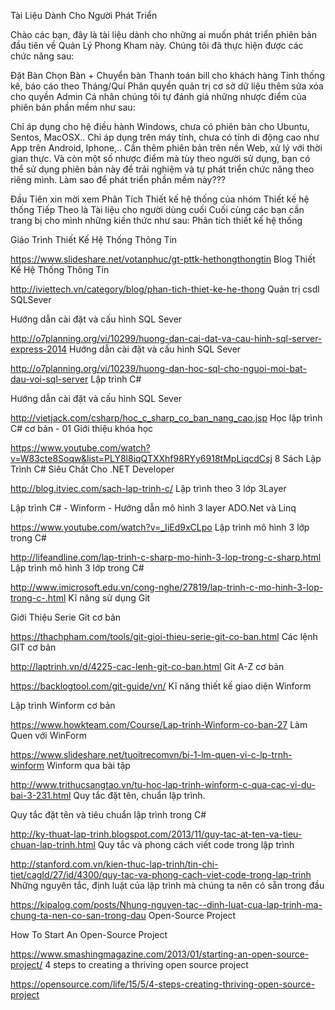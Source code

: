 Tài Liệu Dành Cho Người Phát Triển

Chào các bạn, đây là tài liệu dành cho những ai muốn phát triển phiên bản đầu tiên về Quản Lý Phong Kham này. Chúng tôi đã thực hiện được các chức năng sau:

Đặt Bàn
Chọn Bàn + Chuyển bàn
Thanh toán bill cho khách hàng
Tính thống kê, báo cáo theo Tháng/Quí
Phân quyền quản trị cơ sở dữ liệu thêm sửa xóa cho quyền Admin
Cá nhân chúng tôi tự đánh giá những nhược điểm của phiên bản phần mềm như sau:

Chỉ áp dụng cho hệ điều hành Windows, chưa có phiên bản cho Ubuntu, Sentos, MacOSX..
Chỉ áp dụng trên máy tính, chưa có tính di động cao như App trên Android, Iphone,..
Cần thêm phiên bản trên nền Web, xử lý với thời gian thực.
Và còn một số nhược điểm mà tùy theo người sử dụng, bạn có thể sử dụng phiên bản này để trải nghiệm và tự phát triển chức năng theo riêng mình.
Làm sao để phát triển phần mềm này???

Đầu Tiên xin mời xem Phân Tích Thiết kế hệ thống của nhóm Thiết kế hệ thống
Tiếp Theo là Tài liệu cho người dùng cuối
Cuối cùng các bạn cần trang bị cho mình những kiến thức như sau:
Phân tích thiết kế hệ thống

Giáo Trình Thiết Kế Hệ Thống Thông Tin

https://www.slideshare.net/votanphuc/gt-pttk-hethongthongtin
Blog Thiết Kế Hệ Thống Thông Tin

http://iviettech.vn/category/blog/phan-tich-thiet-ke-he-thong
Quản trị csdl SQLSever

Hướng dẫn cài đặt và cấu hình SQL Sever

http://o7planning.org/vi/10299/huong-dan-cai-dat-va-cau-hinh-sql-server-express-2014
Hướng dẫn cài đặt và cấu hình SQL Sever

http://o7planning.org/vi/10239/huong-dan-hoc-sql-cho-nguoi-moi-bat-dau-voi-sql-server
Lập trình C#

Hướng dẫn cài đặt và cấu hình SQL Sever

http://vietjack.com/csharp/hoc_c_sharp_co_ban_nang_cao.jsp
Học lập trình C# cơ bản - 01 Giới thiệu khóa học

https://www.youtube.com/watch?v=W83cte8Soqw&list=PLY8l8iqQTXXhf98RYy6918tMpLiqcdCsj
8 Sách Lập Trình C# Siêu Chất Cho .NET Developer

http://blog.itviec.com/sach-lap-trinh-c/
Lập trình theo 3 lớp 3Layer

Lập trình C# - Winform - Hướng dẫn mô hình 3 layer ADO.Net và Linq

https://www.youtube.com/watch?v=_IiEd9xCLpo
Lập trình mô hình 3 lớp trong C#

http://lifeandline.com/lap-trinh-c-sharp-mo-hinh-3-lop-trong-c-sharp.html
Lập trình mô hình 3 lớp trong C#

http://www.imicrosoft.edu.vn/cong-nghe/27819/lap-trinh-c-mo-hinh-3-lop-trong-c-.html
Kĩ năng sử dụng Git

Giới Thiệu Serie Git cơ bản

https://thachpham.com/tools/git-gioi-thieu-serie-git-co-ban.html
Các lệnh GIT cơ bản

http://laptrinh.vn/d/4225-cac-lenh-git-co-ban.html
Git A-Z cơ bản

https://backlogtool.com/git-guide/vn/
Kĩ năng thiết kế giao diện Winform

Lập trình Winform cơ bản

https://www.howkteam.com/Course/Lap-trinh-Winform-co-ban-27
Làm Quen với WinForm

https://www.slideshare.net/tuoitrecomvn/bi-1-lm-quen-vi-c-lp-trnh-winform
Winform qua bài tập

http://www.trithucsangtao.vn/tu-hoc-lap-trinh-winform-c-qua-cac-vi-du-bai-3-231.html
Quy tắc đặt tên, chuẩn lập trình.

Quy tắc đặt tên và tiêu chuẩn lập trình trong C#

http://ky-thuat-lap-trinh.blogspot.com/2013/11/quy-tac-at-ten-va-tieu-chuan-lap-trinh.html
Quy tắc và phong cách viết code trong lập trình

http://stanford.com.vn/kien-thuc-lap-trinh/tin-chi-tiet/cagId/27/id/4300/quy-tac-va-phong-cach-viet-code-trong-lap-trinh
Những nguyên tắc, định luật của lập trình mà chúng ta nên có sẵn trong đầu

https://kipalog.com/posts/Nhung-nguyen-tac--dinh-luat-cua-lap-trinh-ma-chung-ta-nen-co-san-trong-dau
Open-Source Project

How To Start An Open-Source Project

https://www.smashingmagazine.com/2013/01/starting-an-open-source-project/
4 steps to creating a thriving open source project

https://opensource.com/life/15/5/4-steps-creating-thriving-open-source-project
